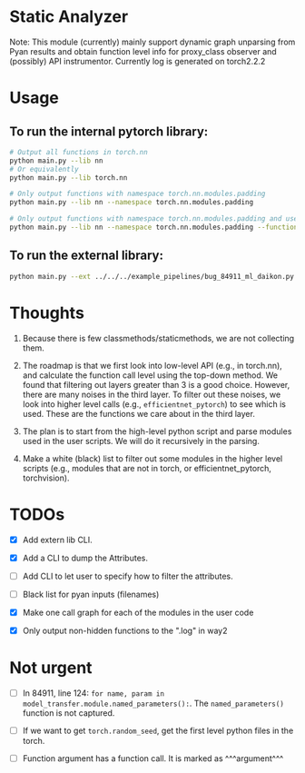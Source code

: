# Static Analyzer

Note: This module (currently) mainly support dynamic graph unparsing from Pyan results and obtain function level info for proxy_class observer and (possibly) API instrumentor. Currently log is generated on torch2.2.2

# Usage

## To run the internal pytorch library: 
```bash
# Output all functions in torch.nn
python main.py --lib nn
# Or equivalently
python main.py --lib torch.nn

# Only output functions with namespace torch.nn.modules.padding
python main.py --lib nn --namespace torch.nn.modules.padding

# Only output functions with namespace torch.nn.modules.padding and used in torch.nn.modules.padding
python main.py --lib nn --namespace torch.nn.modules.padding --function torch.nn.modules.padding.ConstantPad3d
```

## To run the external library:
```bash
python main.py --ext ../../../example_pipelines/bug_84911_ml_daikon.py
```

# Thoughts

1. Because there is few classmethods/staticmethods, we are not collecting them. 

2. The roadmap is that we first look into low-level API (e.g., in torch.nn), and calculate the function call level using the top-down method. We found that filtering out layers greater than 3 is a good choice. However, there are many noises in the third layer. To filter out these noises, we look into higher level calls (e.g., `efficientnet_pytorch`) to see which is used. These are the functions we care about in the third layer.

3. The plan is to start from the high-level python script and parse modules used in the user scripts. We will do it recursively in the parsing.

4. Make a white (black) list to filter out some modules in the higher level scripts (e.g., modules that are not in torch, or efficientnet_pytorch, torchvision).

# TODOs

- [x] Add extern lib CLI.

- [x] Add a CLI to dump the Attributes.

- [ ] Add CLI to let user to specify how to filter the attributes.

- [ ] Black list for pyan inputs (filenames)

- [x] Make one call graph for each of the modules in the user code

- [x] Only output non-hidden functions to the ".log" in way2

# Not urgent

- [ ] In 84911, line 124: `for name, param in model_transfer.module.named_parameters():`. The `named_parameters()` function is not captured. 

- [ ] If we want to get `torch.random_seed`, get the first level python files in the torch. 

- [ ] Function argument has a function call. It is marked as ^^^argument^^^
